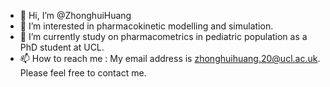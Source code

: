 - 👋 Hi, I’m @ZhonghuiHuang
- 👀 I’m interested in pharmacokinetic modelling and simulation.
- 🌱 I’m currently study on pharmacometrics in pediatric population as a PhD student at UCL.
- 📫 How to reach me : My email address is zhonghuihuang.20@ucl.ac.uk. Please feel free to contact me.

<!---
ZhonghuiHuang/ZhonghuiHuang is a ✨ special ✨ repository because its `README.md` (this file) appears on your GitHub profile.
You can click the Preview link to take a look at your changes.
--->

